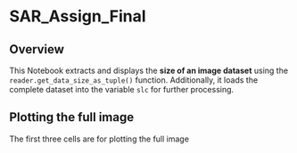# SAR_Assign_Final


## **Overview**
This Notebook extracts and displays the **size of an image dataset** using the `reader.get_data_size_as_tuple()` function. Additionally, it loads the complete dataset into the variable `slc` for further processing.

## Plotting the full image
The first three cells are for plotting the full image



